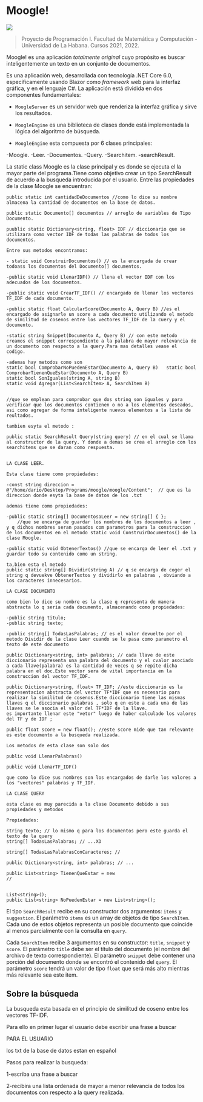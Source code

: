 # Moogle!

![](moogle.png)

> Proyecto de Programación I.
> Facultad de Matemática y Computación - Universidad de La Habana.
> Cursos 2021, 2022.

Moogle! es una aplicación *totalmente original* cuyo propósito es buscar inteligentemente un texto en un conjunto de documentos.

Es una aplicación web, desarrollada con tecnología .NET Core 6.0, específicamente usando Blazor como *framework* web para la interfaz gráfica, y en el lenguaje C#.
La aplicación está dividida en dos componentes fundamentales:

- `MoogleServer` es un servidor web que renderiza la interfaz gráfica y sirve los resultados.
- `MoogleEngine` es una biblioteca de clases donde está implementada la lógica del algoritmo de búsqueda.

- `MoogleEngine` esta compuesta por 6 clases principales:

-Moogle.
-Leer.
-Documentos.
-Query.
-Searchitem.
-searchResult.

La static class Moogle es la clase principal y es donde se ejecuta el la mayor parte del programa.Tiene 
como objetivo crear un tipo SearchResult de acuerdo a la busqueda introducida por el usuario.
Entre las propiedades de la clase Moogle se encuentran:


    public static int cantidadDeDocumentos //como lo dice su nombre almacena la cantidad de documentos en la base de datos.

    public static Documento[] documentos // arreglo de variables de Tipo Documento.

    puublic static Dictionary<string, float> IDF // diccionario que se utilizara como vector IDF de todas las palabras de todos los documentos.

    Entre sus metodos encontramos:

    - static void ConstruirDocumentos() // es la encargada de crear todoass los documentos del Documento[] documentos.

    -public static void LlenarIDF() // llena el vector IDF con los adecuados de los documentos.

    -public static void CrearTF_IDF() // encargado de llenar los vectores TF_IDF de cada documento.

    -public static float CalcularScore(Documento A, Query B) //es el encargado de asignarle un score a cada documento utilizando el metodo de similitud de cosenos entre los vectores TF_IDF de la cuery y el documento.

    -static string Snippet(Documento A, Query B) // con este metodo creamos el snippet correspondiente a la palabra de mayor relevancia de un documento con respecto a la query.Para mas detalles vease el codigo.

    -ademas hay metodos como son     
    static bool ComprobarNoPuedenEstar(Documento A, Query B)   static bool ComprobarTienenQueEstar(Documento A, Query B)
    static bool SonIguales(string A, string B)
    static void Agregar(List<SearchItem> A, SearchItem B)


    //que se emplean para comprobar que dos string son iguales y para verificar que los documentos contienen o no a los elementos deseados, asi como agregar de forma inteligente nuevos elementos a la lista de reultados.

    tambien esyta el metodo :

    public static SearchResult Query(string query) // en el cual se llama al constructor de la query. Y donde a demas se crea el arreglo con los searchitems que se daran como respuesta.


    LA CLASE LEER.

    Esta clase tiene como propiedades:

    -const string direccion = @"/home/dario/Desktop/Programs/moogle/moogle/Content";  // que es la direccion donde esyta la base de datos de los .txt
    
    ademas tiene como propiedades:

    -public static string[] DocumentosaLeer = new string[] { };
        //que se encarga de guardar los nombres de los documentos a leer , y q dichos nombres seran pasados com parametros para la construccion de los documentos en el metodo static void ConstruirDocumentos() de la clase Moogle.

    -public static void ObtenerTextos() //que se encarga de leer el .txt y guardar todo su contenido como un string.

    ta,bien esta el metodo 
    public static string[] Dividir(string A) // q se encarga de coger el string q devuekve ObtenerTextos y dividirlo en palabras , obviando a los caracteres innecesarios.

    LA CLASE DOCUMENTO

    como bien lo dice su nombre es la clase q representa de manera abstracta lo q seria cada documento, almacenando como propiedades:

    -public string titulo;
    -public string texto;

    -public string[] TodasLasPalabras; // es el valor devuelto por el metodo Dividir de la clase Leer cuando se le pasa como parametro el texto de este documento

    public Dictionary<string, int> palabras; // cada llave de este diccionario representa una palabra del documento y el cvalor asociado a cada llave(palabra) es la cantidad de veces q se repite dicha palabra en el doc.Este vector sera de vital importancia en la construccion del vector TF_IDF.

    public Dictionary<string, float> TF_IDF; //este diccionario es la representacion abstracta del vector TF*IDF que es necesario para realizar la similitud de cosenos.Este diccionario tiene las mismas llaves q el diccionario palabras , solo q en este a cada una de las llaves se le asocia el valor del TF*IDF de la llave.
    es importante llenar este "vetor" luego de haber calculado los valores del TF y de IDF ;

    public float score = new float(); //este score mide que tan relevante es este documento a la busqueda realizada.

    Los metodos de esta clase son solo dos 

    public void LlenarPalabras()
    
    public void LlenarTF_IDF()

    que como lo dice sus nombres son los encargados de darle los valores a los "vectores" palabras y TF_IDF.

    LA CLASE QUERY

    esta clase es muy parecida a la clase Documento debido a sus propiedades y metodos 

    Propiedades:

    string texto; // lo mismo q para los documentos pero este guarda el texto de la query
    string[] TodasLasPalabras; // ...XD
    
    string[] TodasLasPalabrasConCaracteres; //
    
    public Dictionary<string, int> palabras; // ... 
    
    public List<string> TienenQueEstar = new 
    // 
    
    
    List<string>();
    public List<string> NoPuedenEstar = new List<string>();






El tipo `SearchResult` recibe en su constructor dos argumentos: `items` y `suggestion`. El parámetro `items` es un array de objetos de tipo `SearchItem`. Cada uno de estos objetos representa un posible documento que coincide al menos parcialmente con la consulta en `query`.

Cada `SearchItem` recibe 3 argumentos en su constructor: `title`, `snippet` y `score`. El parámetro `title` debe ser el título del documento (el nombre del archivo de texto correspondiente). El parámetro `snippet` debe contener una porción del documento donde se encontró el contenido del `query`. El parámetro `score` tendrá un valor de tipo `float` que será más alto mientras más relevante sea este item.


## Sobre la búsqueda

La busqueda esta basada en el principio de similitud de coseno entre los vectores TF-IDF.

Para ello en primer lugar el usuario debe escribir una frase a buscar 



PARA EL USUARIO 

los txt de la base de datos estan en español

Pasos para realizar la busqueda:

1-escriba una frase a buscar 

2-recibira una lista ordenada de mayor a menor relevancia de todos los documentos con respecto 
a la query realizada.



